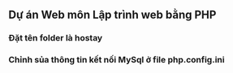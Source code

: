 ## Dự án Web môn Lập trình web bằng PHP
### Đặt tên folder là hostay
### Chỉnh sủa thông tin kết nối MySql ở file php.config.ini